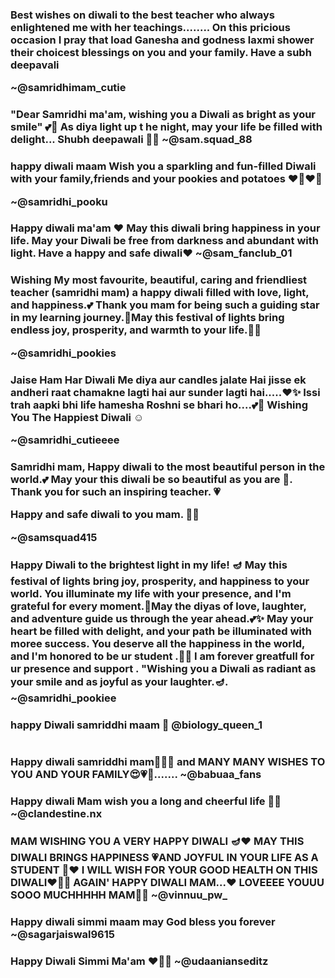 <img src="https://assets.onecompiler.app/42ryuv2wx/42w5r3zgz/1000000238.jpg" alt="" />
<h3>Best wishes on diwali to the best teacher who always enlightened me with her teachings........ On this pricious occasion I pray that load Ganesha and godness laxmi shower their choicest blessings on you and your family. Have a subh deepavali

~@samridhimam_cutie</h3>

<h3>"Dear Samridhi ma'am, wishing you a Diwali as bright as your smile" 💕👀 
As diya light up t
  he night, may your life be filled with delight...  
Shubh deepawali 🥰🎇
~@sam.squad_88</h3>

<h3>happy diwali maam Wish you a sparkling and fun-filled Diwali with your family,friends and your pookies and potatoes ❤️‍🔥❤️‍🔥

  ~@samridhi_pooku</h3>

<h3>Happy diwali ma'am ❤ May this diwali bring happiness in your life. May your Diwali be free from darkness and abundant with light.
Have a happy and safe diwali❤
  ~@sam_fanclub_01</h3>

<h3>Wishing My most favourite, beautiful, caring and friendliest teacher (samridhi mam) a happy diwali filled with love, light, and happiness.💕 Thank you mam for being such a guiding star in my learning journey.🥰May this festival of lights bring endless joy, prosperity, and warmth to your life.🫶🎀

  ~@samridhi_pookies</h3>

<h3>Jaise Ham Har Diwali Me diya aur candles jalate Hai jisse ek andheri raat chamakne lagti hai aur sunder lagti hai.....❤️✨
Issi trah aapki bhi life hamesha Roshni se bhari ho....💕🙂
Wishing You The Happiest Diwali ☺️

  ~@samridhi_cutieeee</h3>

<h3>Samridhi mam, 
Happy diwali to the most beautiful person in the world.💕 May your this diwali be so beautiful as you are 🌻. Thank you for such an inspiring teacher. 💗

Happy and safe diwali to you mam. 🌠🎇

~@samsquad415 </h3>

<h3>Happy Diwali to the brightest light in my life! 🪔 May this festival of lights bring joy, prosperity, and happiness to your world. You illuminate my life with your presence, and I'm grateful for every moment.🌻May the diyas of love, laughter, and adventure guide us through the year ahead.💕✨
May your heart be filled with delight, and your path be illuminated with moree  success. You deserve all the happiness in the world, and I'm honored to be ur student .🥲🌷 I am forever greatfull for ur  presence and support .
"Wishing you a Diwali as radiant as your smile and as joyful as your laughter.🪔.
~@samridhi_pookiee</h3>

<h3>happy Diwali samriddhi maam 🫶
@biology_queen_1</h3>

   <img src="https://assets.onecompiler.app/42ryuv2wx/42w5trurz/1000000240.jpg" alt="" />

<h3>Happy diwali samriddhi mam🥰💖✨ and MANY MANY WISHES TO YOU AND YOUR FAMILY😍💗🧿.......
~@babuaa_fans</h3>

<h3>Happy diwali Mam wish you a long and cheerful life 🎇🎇
~@clandestine.nx</h3>

<h3>MAM WISHING YOU A VERY HAPPY DIWALI 🪔❤️ MAY THIS DIWALI BRINGS HAPPINESS 💗AND JOYFUL IN YOUR LIFE AS A STUDENT 💐❤️
I WILL WISH FOR YOUR GOOD HEALTH ON THIS DIWALI❤️🥹💐 AGAIN' HAPPY DIWALI MAM...❤️
LOVEEEE YOUUU SOOO MUCHHHHH MAM🥹💗
~@vinnuu_pw_</h3>

<h3>Happy diwali simmi maam may God bless you forever
~@sagarjaiswal9615</h3>

<h3>Happy Diwali Simmi Ma'am ❤️🤗💕
~@udaanianseditz </h3>


